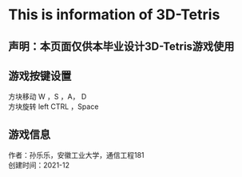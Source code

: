 # This is information of 3D-Tetris
## 声明：本页面仅供本毕业设计3D-Tetris游戏使用
## 游戏按键设置
方块移动 W ，S ，A， D<br>
方块旋转 left CTRL ，Space<br>
## 游戏信息
作者：孙乐乐，安徽工业大学，通信工程181<br>
创建时间：2021-12<br>

